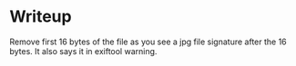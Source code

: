 # Writeup 

Remove first 16 bytes of the file as you see a jpg file signature after the 16 bytes. It also says it in exiftool warning.